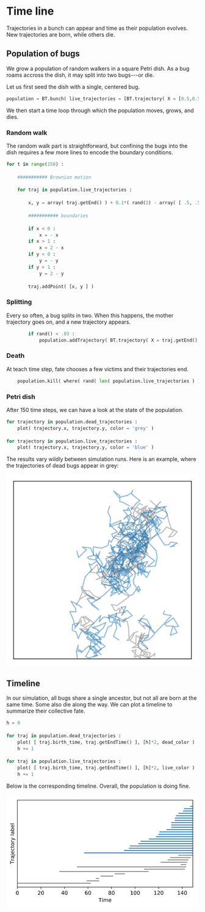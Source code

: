 # Time line

Trajectories in a bunch can appear and time as their population evolves. New trajectories are born, while others die.

## Population of bugs

We grow a population of random walkers in a square Petri dish. As a bug roams accross the dish, it may split into two bugs---or die.

Let us first seed the dish with a single, centered bug.

``` python
population = BT.bunch( live_trajectories = [BT.trajectory( X = [0.5,0.5] ) ], dead_trajectories = [] )
```
We then start a time loop through which the population moves, grows, and dies.

### Random walk

The random walk part is straightforward, but confining the bugs into the dish requires a few more lines to encode the boundary conditions.

``` python
for t in range(150) :

    ########### Brownian motion

    for traj in population.live_trajectories :

        x, y = array( traj.getEnd() ) + 0.1*( rand(2) - array( [ .5, .5 ] ) )

        ########### boundaries

        if x < 0 :
            x = - x
        if x > 1 :
            x = 2 - x
        if y < 0 :
            y = - y
        if y > 1 :
            y = 2 - y

        traj.addPoint( [x, y ] )
```

### Splitting

Every so often, a bug splits in two. When this happens, the mother trajectory goes on, and a new trajectory appears.
``` python
        if rand() < .03 :
            population.addTrajectory( BT.trajectory( X = traj.getEnd(), birth_time = t ) )
```

### Death

At teach time step, fate chooses a few victims and their trajectories end.
``` python
    population.kill( where( rand( len( population.live_trajectories ) ) < .01 )[0] )
```

### Petri dish

After 150 time steps, we can have a look at the state of the population.
``` python
for trajectory in population.dead_trajectories :
    plot( trajectory.x, trajectory.y, color = 'grey' )

for trajectory in population.live_trajectories :
    plot( trajectory.x, trajectory.y, color = 'blue' )
```
The results vary wildly between simulation runs. Here is an example, where the trajectories of dead bugs appear in grey:

![Petri dish](../figures/bugs.svg)

## Timeline

In our simulation, all bugs share a single ancestor, but not all are born at the same time. Some also die along the way. We can plot a timeline to summarize their collective fate.
``` python
h = 0

for traj in population.dead_trajectories :
    plot( [ traj.birth_time, traj.getEndTime() ], [h]*2, dead_color )
    h += 1

for traj in population.live_trajectories :
    plot( [ traj.birth_time, traj.getEndTime() ], [h]*2, live_color )
    h += 1
```

Below is the corresponding timeline. Overall, the population is doing fine.

![Petri dish](../figures/timeline.svg)
